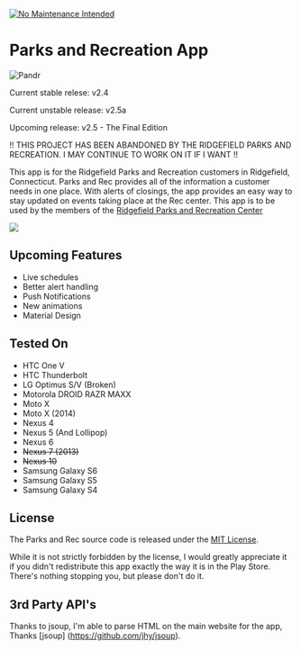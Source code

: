 [![No Maintenance Intended](http://unmaintained.tech/badge.svg)](http://unmaintained.tech/)

Parks and Recreation App
====================

![Pandr](https://nikhilp.org/images/pandr.png)

Current stable relese: v2.4

Current unstable release: v2.5a

Upcoming release: v2.5 - The Final Edition

!! THIS PROJECT HAS BEEN ABANDONED BY THE RIDGEFIELD PARKS AND RECREATION. I MAY CONTINUE TO WORK ON IT IF I WANT !!

This app is for the Ridgefield Parks and Recreation customers in Ridgefield, Connecticut.
Parks and Rec provides all of the information a customer needs in one place.
With alerts of closings, the app provides an easy way to stay updated on events taking place at the Rec center.
This app is to be used by the members of the [Ridgefield Parks and Recreation Center][2] 

[<img src="http://fusionspan.com/wp-content/uploads/2014/03/en_app_rgb_wo_60.png">][1]

[1]: https://play.google.com/store/apps/details?id=com.nikhilparanjape.parksandrec
[2]: http://ridgefieldparksandrec.org/


## Upcoming Features
* Live schedules
* Better alert handling
* Push Notifications
* New animations
* Material Design

## Tested On

* HTC One V
* HTC Thunderbolt
* LG Optimus S/V (Broken)
* Motorola DROID RAZR MAXX
* Moto X
* Moto X (2014)
* Nexus 4
* Nexus 5 (And Lollipop)
* Nexus 6
* ~~Nexus 7 (2013)~~
* ~~Nexus 10~~
* Samsung Galaxy S6
* Samsung Galaxy S5
* Samsung Galaxy S4



## License

The Parks and Rec  source code is released under the [MIT License](https://github.com/indianpoptart/Parks-and-Recreation/blob/master/LICENSE).

While it is not strictly forbidden by the license, I would greatly appreciate it if you didn't redistribute this app exactly the way it is in the Play Store. There's nothing stopping you, but please don't do it.

## 3rd Party API's

Thanks to jsoup, I'm able to parse HTML on the main website for the app, Thanks [jsoup] (https://github.com/jhy/jsoup).
